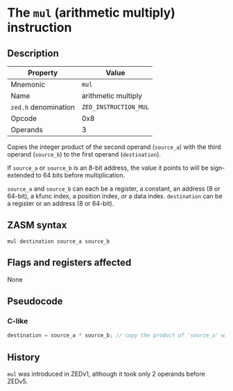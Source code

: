 # The `mul` (arithmetic multiply) instruction

## Description

| Property             | Value                 |
|----------------------|-----------------------|
| Mnemonic             | `mul`                 |
| Name                 | arithmetic multiply   |
| `zed.h` denomination | `ZED_INSTRUCTION_MUL` |
| Opcode               | 0x8                   |
| Operands             | 3                     |

Copies the integer product of the second operand (`source_a`) with the third operand (`source_b`) to the first operand (`destination`).

If `source_a` or `source_b` is an 8-bit address, the value it points to will be sign-extended to 64 bits before multiplication.

`source_a` and `source_b` can each be a register, a constant, an address (8 or 64-bit), a kfunc index, a position index, or a data index.
`destination` can be a register or an address (8 or 64-bit).

## ZASM syntax

```zasm
mul destination source_a source_b
```

## Flags and registers affected

None

## Pseudocode

### C-like

```c
destination = source_a * source_b; // copy the product of 'source_a' with 'source_b' to 'destination'
```

## History

`mul` was introduced in ZEDv1, although it took only 2 operands before ZEDv5.